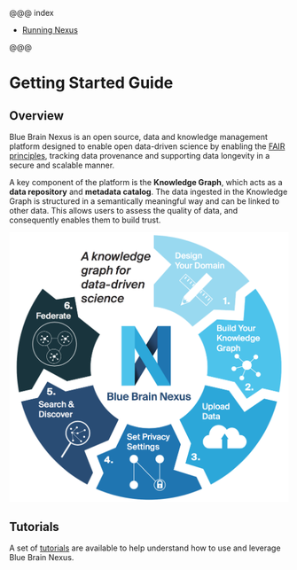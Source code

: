 @@@ index

* [Running Nexus](running-nexus/index.md)

@@@

# Getting Started Guide

## Overview

Blue Brain Nexus is an open source, data and knowledge management platform designed to enable open data-driven science by enabling the [FAIR principles](https://www.go-fair.org/fair-principles/), tracking data provenance and supporting data longevity in a secure and scalable manner.

A key component of the platform is the **Knowledge Graph**, which acts as a **data repository** and **metadata catalog**. The data ingested in the Knowledge Graph is structured in a semantically meaningful way and can be linked to other data. This allows users to assess the quality of data, and consequently enables them to build trust.

![Nexus platform](./assets/nexus-infographics.png "Nexus platform")

## Tutorials

A set of [tutorials](../tutorial/index.html) are available to help understand how to use and leverage Blue Brain Nexus.
